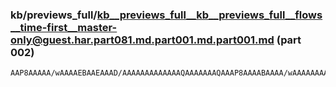### kb/previews_full/kb__previews_full__kb__previews_full__flows__time-first__master-only@guest.har.part081.md.part001.md.part001.md (part 002)

```md
AAP8AAAAA/wAAAAEBAAEAAAD/AAAAAAAAAAAAAQAAAAAAAQAAAP8AAAABAAAA/wAAAAAAAAAAAAEAAAAAAAEAAAD/AAAAAAABAAD/AAABAQAA/wAAAAAAAQAA
```

```
